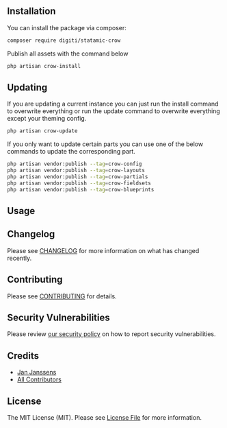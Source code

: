 <!-- # A tool to make email templates in Statamic v3

[![Latest Version on Packagist](https://img.shields.io/packagist/v/digiti/statamic-crow.svg?style=flat-square)](https://packagist.org/packages/digiti/statamic-crow)
[![GitHub Tests Action Status](https://img.shields.io/github/workflow/status/digiti/statamic-crow/run-tests?label=tests)](https://github.com/digiti/statamic-crow/actions?query=workflow%3Arun-tests+branch%3Amain)
[![GitHub Code Style Action Status](https://img.shields.io/github/workflow/status/digiti/statamic-crow/Check%20&%20fix%20styling?label=code%20style)](https://github.com/digiti/statamic-crow/actions?query=workflow%3A"Check+%26+fix+styling"+branch%3Amain)
[![Total Downloads](https://img.shields.io/packagist/dt/digiti/statamic-crow.svg?style=flat-square)](https://packagist.org/packages/digiti/statamic-crow)

This is where your description should go. Limit it to a paragraph or two. Consider adding a small example. -->

## Installation

You can install the package via composer:

```bash
composer require digiti/statamic-crow
```

Publish all assets with the command below

```bash
php artisan crow-install
```

## Updating

If you are updating a current instance you can just run the install command to overwrite everything or run the update command to overwrite everything except your theming config.
```bash
php artisan crow-update
```

If you only want to update certain parts you can use one of the below commands to update the corresponding part.
```bash
php artisan vendor:publish --tag=crow-config
php artisan vendor:publish --tag=crow-layouts
php artisan vendor:publish --tag=crow-partials
php artisan vendor:publish --tag=crow-fieldsets
php artisan vendor:publish --tag=crow-blueprints
```

## Usage
<!-- You can start making email templates in the collection "Email templates". Configure theming in the config/crow.php file. When you are done navigate to the corresponding template link and there you can copy the template to your clipboard to do whatever you want to do with it. -->


## Changelog

Please see [CHANGELOG](CHANGELOG.md) for more information on what has changed recently.

## Contributing

Please see [CONTRIBUTING](.github/CONTRIBUTING.md) for details.

## Security Vulnerabilities

Please review [our security policy](../../security/policy) on how to report security vulnerabilities.

## Credits

- [Jan Janssens](https://github.com/digiti)
- [All Contributors](../../contributors)

## License

The MIT License (MIT). Please see [License File](LICENSE.md) for more information.
